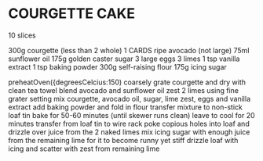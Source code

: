 # COURGETTE CAKE

10 slices

300g courgette (less than 2 whole)
1 CARDS ripe avocado (not large)
75ml sunflower oil
175g golden caster sugar
3 large eggs
3 limes
1 tsp vanilla extract
1 tsp baking powder
300g self-raising flour
175g icing sugar

preheatOven({degreesCelcius:150)
coarsely grate courgette and dry with clean tea towel
blend avocado and sunflower oil
zest 2 limes using fine grater setting
mix courgette, avocado oil, sugar, lime zest, eggs and vanilla extract
add baking powder and fold in flour
transfer mixture to non-stick loaf tin
bake for 50-60 minutes (until skewer runs clean)
leave to cool for 20 minutes
transfer from loaf tin to wire rack
poke copious holes into loaf and drizzle over juice from the 2 naked limes
mix icing sugar with enough juice from the remaining lime for it to become runny yet stiff
drizzle loaf with icing and scatter with zest from remaining lime
